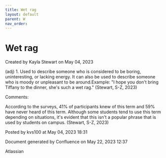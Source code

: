 ```yaml
---
title: Wet rag
layout: default
parent: W
nav_order:
---
```


# Wet rag

Created by  Kayla Stewart on May 04, 2023

(adj) 1. Used to describe someone who is considered to be boring, uninteresting, or lacking energy. It can also be used to describe someone who is moody or unpleasant to be around.Example: &quot;I hope you don't bring Tiffany to the dinner, she's such a wet rag.&quot; (Stewart, S-Z, 2023) 

Comments:

According to the surveys, 41% of participants knew of this term and 59% have never heard of this term. Although some students tend to use this term depending on situations, it's evident that this isn't a popular phrase that is used by students on campus. (Stewart, S-Z, 2023) 

Posted by kvs100 at May 04, 2023 18:31

Document generated by Confluence on May 22, 2023 12:37

Atlassian
